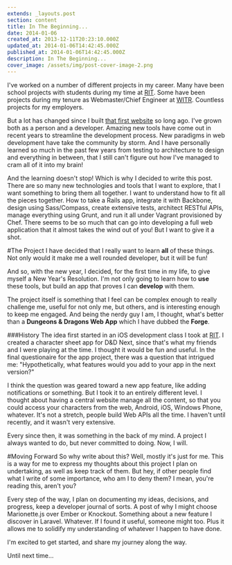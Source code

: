 ```yaml
---
extends: _layouts.post
section: content
title: In The Beginning...
date: 2014-01-06
created_at: 2013-12-11T20:23:10.000Z
updated_at: 2014-01-06T14:42:45.000Z
published_at: 2014-01-06T14:42:45.000Z
description: In The Beginning...
cover_image: /assets/img/post-cover-image-2.png
---
```


I've worked on a number of different projects in my career. Many have been school projects with students during my time at [RIT](https://www.rit.edu/). Some have been projects during my tenure as Webmaster/Chief Engineer at [WITR](https://witr.rit.edu/). Countless projects for my employers. 

But a lot has changed since I built [that first website](https://witr.rit.edu/) so long ago. I've grown both as a person and a developer. Amazing new tools have come out in recent years to streamline the development process. New paradigms in web development have take the community by storm. And I have personally learned so much in the past few years from testing to architecture to design and everything in between, that I still can't figure out how I've managed to cram all of it into my brain!

And the learning doesn't stop! Which is why I decided to write this post. There are so many new technologies and tools that I want to explore, that I want something to bring them all together. I want to understand how to fit all the pieces together. How to take a Rails app, integrate it with Backbone, design using Sass/Compass, create extensive tests, architect RESTful APIs, manage everything using Grunt, and run it all under Vagrant provisioned by Chef. There seems to be so much that can go into developing a full web application that it almost takes the wind out of you! But I want to give it a shot.

#The Project
I have decided that I really want to learn **all** of these things. Not only would it make me a well rounded developer, but it will be fun!

And so, with the new year, I decided, for the first time in my life, to give myself a New Year's Resolution. I'm not only going to learn how to **use** these tools, but build an app that proves I can **develop** with them.

The project itself is something that I feel can be complex enough to really challenge me, useful for not only me, but others, and is interesting enough to keep me engaged. And being the nerdy guy I am, I thought, what's better than a **Dungeons & Dragons Web App** which I have dubbed the **Forge**. 

###History
The idea first started in an iOS development class I took at [RIT](https://www.rit.edu). I created a character sheet app for D&D Next, since that's what my friends and I were playing at the time. I thought it would be fun and useful. In the final questionaire for the app project, there was a question that intrigued me: "Hypothetically, what features would you add to your app in the next version?" 

I think the question was geared toward a new app feature, like adding notifications or something. But I took it to an entirely different level. I thought about having a central website manage all the content, so that you could access your characters from the web, Android, iOS, Windows Phone, whatever. It's not a stretch, people build Web APIs all the time. I haven't until recently, and it wasn't very extensive. 

Every since then, it was something in the back of my mind. A project I always wanted to do, but never committed to doing. Now, I will.

#Moving Forward
So why write about this? Well, mostly it's just for me. This is a way for me to express my thoughts about this project I plan on undertaking, as well as keep track of them. But hey, if other people find what I write of some importance, who am I to deny them? I mean, you're reading this, aren't you?

Every step of the way, I plan on documenting my ideas, decisions, and progress, keep a developer journal of sorts. A post of why I might choose Marionette.js over Ember or Knockout. Something about a new feature I discover in Laravel. Whatever. If I found it useful, someone might too. Plus it allows me to solidify my understanding of whatever I happen to have done.

I'm excited to get started, and share my journey along the way.

Until next time...
